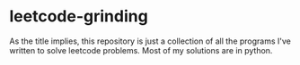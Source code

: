 # leetcode-grinding
As the title implies, this repository is just a collection of all the programs I've written to solve leetcode problems. Most of my solutions are in python.